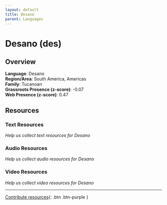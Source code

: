 ```yaml
---
layout: default
title: Desano
parent: Languages
---
```


# Desano (des)

## Overview

**Language**: Desano  
**Region/Area**: South America, Americas  
**Family**: Tucanoan  
**Grassroots Presence (z-score)**: -0.07  
**Web Presence (z-score)**: 0.47  

## Resources

### Text Resources
*Help us collect text resources for Desano*

### Audio Resources
*Help us collect audio resources for Desano*

### Video Resources
*Help us collect video resources for Desano*

---

[Contribute resources](https://forms.office.com/e/1SfLJx3u1r){: .btn .btn-purple }

